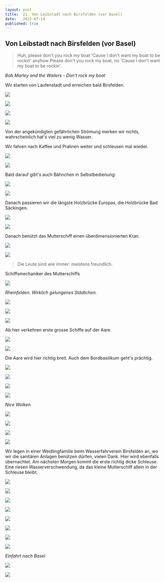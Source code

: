 ```yaml
---
layout: post
title:  21. Von Leibstadt nach Birsfelden (vor Basel)
date:   2022-07-14
published: true
---
```


##  Von Leibstadt nach Birsfelden (vor Basel) ##

> Huh, please don't you rock my boat
'Cause I don't want my boat to be rockin' anyhow
Please don't you rock my boat, no
'Cause I don't want my boat to be rockin'.

*Bob Marley and the Wailers - Don't rock my boat*

Wir starten von Laufenstadt und erreichen bald Birsfelden.

![](/img/20220715_ms_res_birsfelden_0.jpg)

![](/img/20220715_ms_res_birsfelden_1.jpg)

![](/img/20220715_ms_res_birsfelden_2.jpg)

![](/img/20220715_ms_res_birsfelden_3.jpg)

Von der angekündigten gefährlichen Strömung merken wir nichts, wahrscheinlich hat's viel zu wenig Wasser.

Wir fahren nach Kaffee und Pralinen weiter und schleusen mal wieder.

![](/img/20220715_ms_res_birsfelden_4.jpg)

![](/img/20220715_ms_res_birsfelden_5.jpg)

Bald darauf gibt's auch Bähnchen in Selbstbedienung:

![](/img/20220715_ms_res_birsfelden_6.jpg)

![](/img/20220715_ms_res_birsfelden_7.jpg)

Danach passieren wir die längste Holzbrücke Europas, die Holzbrücke Bad Säckingen.

![](/img/20220715_ms_res_birsfelden_8.jpg)

![](/img/20220715_ms_res_birsfelden_9.jpg)

Danach benützt das Mutterschiff einen überdimensionierten Kran.

![](/img/20220715_ms_res_birsfelden_10.jpg)

![](/img/20220715_ms_res_birsfelden_11.jpg)

> Die Leute sind wie immer: meistens freundlich.

Schiffsmechaniker des Mutterschiffs


![](/img/20220715_ms_res_birsfelden_14.jpg)

*Rheinfelden. Wirklich gelungenes Städtchen.*

![](/img/20220715_ms_res_birsfelden_13.jpg)

![](/img/20220715_ms_res_birsfelden_12.jpg)

![](/img/20220715_ms_res_birsfelden_15.jpg)

Ab hier verkehren erste grosse Schiffe auf der Aare.

![](/img/20220715_ms_res_birsfelden_16.jpg)

![](/img/20220715_ms_res_birsfelden_17.jpg)

Die Aare wird hier richtig breit. Auch dem Bordbasilikum geht's prächtig.

![](/img/20220715_ms_res_birsfelden_18.jpg)

![](/img/20220715_ms_res_birsfelden_19.jpg)

![](/img/20220715_ms_res_birsfelden_20.jpg)

![](/img/20220715_ms_res_birsfelden_21.jpg)

*Nice Wolken*

![](/img/20220715_ms_res_birsfelden_22.jpg)

![](/img/20220715_ms_res_birsfelden_23.jpg)

![](/img/20220715_ms_res_birsfelden_24.jpg)

![](/img/20220715_ms_res_birsfelden_25.jpg)

Wir legen in einer Weidlingfamilie beim Wasserfahrverein Birsfelden an, wo wir die sanitären Anlagen benützen dürfen, vielen Dank.
Hier wird ebenfalls übernachtet. Am nächsten Morgen kommt die erste richtig dicke Schleuse. Eine riesen Wasserverschwendung, da das kleine Mutterschiff allein in der Schleuse bleibt.

![](/img/20220715_ms_res_birsfelden_26.jpg)

![](/img/20220715_ms_res_birsfelden_27.jpg)

![](/img/20220715_ms_res_birsfelden_28.jpg)

![](/img/20220715_ms_res_birsfelden_29.jpg)

![](/img/20220715_ms_res_birsfelden_30.jpg)

![](/img/20220715_ms_res_birsfelden_31.jpg)

![](/img/20220715_ms_res_birsfelden_32.jpg)

![](/img/20220715_ms_res_birsfelden_33.jpg)

*Einfahrt nach Basel*

![](/img/20220715_ms_res_birsfelden_34.jpg)

![](/img/20220715_ms_res_birsfelden_35.jpg)

